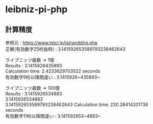 # leibniz-pi-php

## 計算精度
  
参照元 : https://www.tstcl.jp/ja/randd/pi.php  
正解(有効数字25桁抜粋) : 3.141592653589793238462643  
  
ライプニッツ級数 -> 1億  
Results : 3.1415926435893  
Calculation time: 2.4233629703522 seconds  
有効数字9桁以降間違い : 3.1415926~435893~  
  
ライプニッツ級数 -> 100億  
Results : 3.1415926534883  
3.1415926534883  
3.141592653589793238462643 
Calculation time: 230.28414201736 seconds  
有効数字11桁以降間違い : 3.141592653~4883~  
